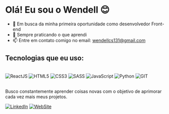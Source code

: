 # Olá! Eu sou o Wendell 😊

- 🔭 Em busca da minha primeira oportunidade como desenvolvedor Front-end
- 🌱 Sempre praticando o que aprendi
- 📫 Entre em contato comigo no email: wendellcs131@gmail.com

## Tecnologias que eu uso:

<div style = "display: inline_block"></br>
    <img  align = "center" src = "https://img.shields.io/badge/React-61DAFB?style=for-the-badge&logo=react&logoColor=black" alt = "ReactJS"/> 
    <img  align = "center" src = "https://img.shields.io/badge/HTML5-E34F26?style=for-the-badge&logo=html5&logoColor=white" alt = "HTML5"/> 
    <img  align = "center" src = "https://img.shields.io/badge/CSS3-1572B6?style=for-the-badge&logo=css3&logoColor=white" alt = "CSS3"/> 
    <img  align = "center" src = "https://img.shields.io/badge/Sass-CC6699?style=for-the-badge&logo=sass&logoColor=white" alt = "SASS"/> 
    <img  align = "center" src = "https://img.shields.io/badge/JavaScript-F7DF1E?style=for-the-badge&logo=javascript&logoColor=black" alt = "JavaScript"/> 
    <img  align = "center" src = "https://img.shields.io/badge/Python-3776AB?style=for-the-badge&logo=python&logoColor=white" alt = "Python"/> 
    <img  align = "center" src = "https://img.shields.io/badge/GIT-E44C30?style=for-the-badge&logo=git&logoColor=white" alt = "GIT"/> 
</div><br/>

Busco constantemente aprender coisas novas com o objetivo de aprimorar cada vez mais meus projetos.

[![LinkedIn](https://img.shields.io/badge/LinkedIn-0077B5?style=for-the-badge&logo=linkedin&logoColor=white)](https://www.linkedin.com/in/wendell-de-carvalho-silva-63ba86219/)
[![WebSite](https://img.shields.io/badge/website-000000?style=for-the-badge&logo=About.me&logoColor=white)](https://portfolio-iota-gold-37.vercel.app)
